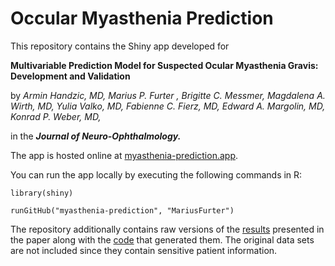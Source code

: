 # Occular Myasthenia Prediction

This repository contains the Shiny app developed for

**Multivariable Prediction Model for Suspected Ocular Myasthenia Gravis: Development and Validation**

by *Armin Handzic, MD, Marius P. Furter , Brigitte C. Messmer,
Magdalena A. Wirth, MD, Yulia Valko, MD, Fabienne C. Fierz, MD, Edward
A. Margolin, MD, Konrad P. Weber, MD,*

in the ***Journal of Neuro-Ophthalmology.***

The app is hosted online at [myasthenia-prediction.app](https://myasthenia-prediction.app).

You can run the app locally by executing the following commands in R:

```
library(shiny)

runGitHub("myasthenia-prediction", "MariusFurter")
```

The repository additionally contains raw versions of the [results](analysis/results) presented in the paper along with the [code](analysis/code) that generated them. The original data sets are not included since they contain sensitive patient information.
